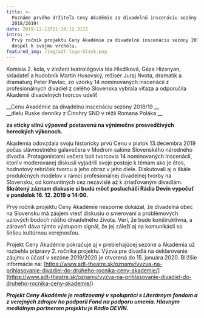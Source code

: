 ```yaml
---
title: >-
  Poznáme prvého držiteľa Ceny Akadémie za divadelnú inscenáciu sezóny
  2018/2019!
date: 2019-12-13T11:19:12.317Z
intro: >-
  Prvý ročník projektu Ceny Akadémie za divadelnú inscenáciu sezóny 2018/2019
  dospel k svojmu vrcholu.
featured_img: /img/adt-logo-black.png
---
```

Komisia 2. kola, v zložení teatrológovia Ida Hledíková, Géza Hizsnyan, skladateľ a hudobník Martin Husovský, režisér Juraj Nvota, dramatik a dramaturg Peter Pavlac, zo vzorky 14 nominovaných inscenácií z profesionálnych divadiel z celého Slovenska vybrala víťaza a odporučila Akadémii divadelných tvorcov udeliť

__Cenu Akadémie za divadelnú inscenáciu sezóny 2018/19__ \
__dielu Ruske denníky z Činohry SND v réžii Romana Poláka__

__za eticky silnú výpoveď postavenú na výnimočne presvedčivých hereckých výkonoch.__

Akadémia odovzdala svoju historicky prvú Cenu v piatok 13.decembra 2019 počas slávnostného galavečera v Modrom salóne Slovenského národného divadla. Protagonistami večera boli tvorcovia 14 nominovaných inscenácií, ktorí v moderovanej diskusii vyjadrili svoje postoje k témam ako je étos, hodnotový rebríček tvorcu a jeho obraz v jeho diele. Diskutovali aj o  škále produkčných modelov v rámci profesionálnej divadelnej tvorby na Slovensku, od komunitných cez nezávislé až k zriaďovaným divadlám. \
__Skrátený záznam diskusie si budú môcť poslucháči  Rádia Devín vypočuť v pondelok 16. 12. 2019  o 14:00.__

Prvý ročník projektu Ceny Akadémie nesporne dokázal, že divadelná obec na Slovensku má záujem viesť diskusiu o smerovaní a problémových uzlových bodoch nášho divadelného života. Verí, že bude konštruktívna, a zároveň dáva týmto výstupom signál, že jej záleží aj na komunikácii so širšou kultúrnou verejnosťou.

Projekt Ceny Akadémie pokračuje aj v prebiehajúcej sezóne a Akadémia už rozbehla prípravy 2. ročníka projektu. Výzva pre divadlá na deklarovanie záujmu o účasť v sezóne 2019/2020 je otvorená do 15. januára 2020.  Bližšie informácie na: [https://www.adt-theatre.sk/oznamy/vyzva-na-prihlasovanie-divadiel-do-druheho-rocnika-ceny-akademie/](https://www.adt-theatre.sk/oznamy/vyzva-na-prihlasovanie-divadiel-do-druheho-rocnika-ceny-akademie/)

___Projekt Ceny Akadémie je realizovaný v spolupráci s Literárnym fondom a z verejných zdrojov ho podporil Fond na podporu umenia. Hlavným mediálnym partnerom projektu je Rádio DEVÍN.___
